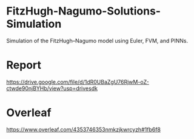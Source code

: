 # FitzHugh-Nagumo-Solutions-Simulation
Simulation of the FitzHugh–Nagumo model using Euler, FVM, and PINNs.
# Report
https://drive.google.com/file/d/1dR0UBaZgU76RjwM-oZ-ctwde90njBYHb/view?usp=drivesdk
# Overleaf
https://www.overleaf.com/4353746353nmkzjkwrcyzh#1fb6f8

